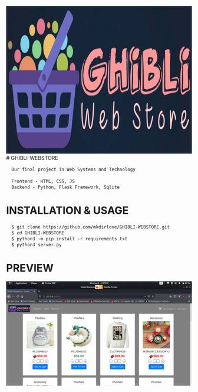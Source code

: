 <img src="https://raw.githubusercontent.com/mkdirlove/GHIBLI-WEBSTORE/main/static/img/logo.jpg" height="400px" width="900px">
# GHIBLI-WEBSTORE

      Our final project in Web Systems and Technology 

      Frontend - HTML, CSS, JS
      Backend - Python, Flask Framework, Sqlite

# INSTALLATION & USAGE

      $ git clone https://github.com/mkdirlove/GHIBLI-WEBSTORE.git
      $ cd GHIBLI-WEBSTORE
      $ python3 -m pip install -r requirements.txt
      $ python3 server.py
      
# PREVIEW

![GHIBLI WEBSTORE](https://raw.githubusercontent.com/mkdirlove/GHIBLI-WEBSTORE/main/ghibli.png)

